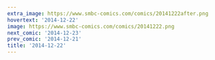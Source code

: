 ```yaml
---
extra_image: https://www.smbc-comics.com/comics/20141222after.png
hovertext: '2014-12-22'
image: https://www.smbc-comics.com/comics/20141222.png
next_comic: '2014-12-23'
prev_comic: '2014-12-21'
title: '2014-12-22'
---
```


